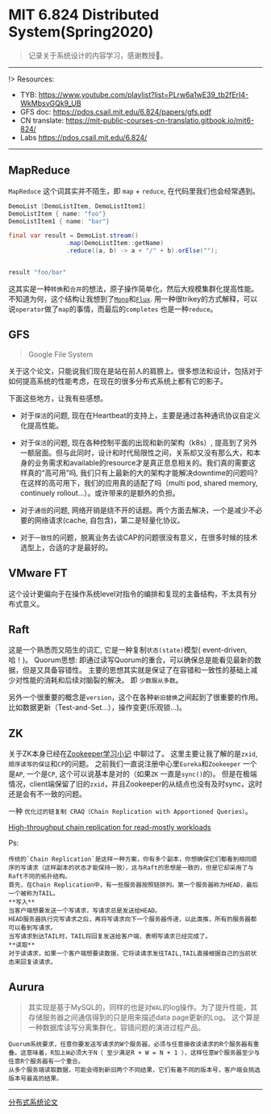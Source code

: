 # MIT 6.824 Distributed System(Spring2020)

>  记录关于系统设计的内容学习，感谢教授🙏。
---
!> Resources:
 - TYB: https://www.youtube.com/playlist?list=PLrw6a1wE39_tb2fErI4-WkMbsvGQk9_UB
 - GFS doc: https://pdos.csail.mit.edu/6.824/papers/gfs.pdf
 - CN translate: https://mit-public-courses-cn-translatio.gitbook.io/mit6-824/
 - Labs https://pdos.csail.mit.edu/6.824/

---

## MapReduce
`MapReduce` 这个词其实并不陌生，即 `map` + `reduce`, 在代码里我们也会经常遇到。
```java
DemoList [DemoListItem, DemoListItem1]
DemoListItem { name: "foo"}
DemoListItem1 { name: "bar"}

final var result = DemoList.stream()
                .map(DemoListItem::getName)
                .reduce((a, b) -> a + "/" + b).orElse("");


result "foo/bar"

```

这其实是一种`转换`和`合并`的想法，原子操作简单化，然后大规模集群化提高性能。
不知道为何，这个结构让我想到了[`Mono`](https://projectreactor.io/docs/core/release/api/reactor/core/publisher/Mono.html)和[`Flux`](https://projectreactor.io/docs/core/release/api/reactor/core/publisher/Flux.html). 用一种很trikey的方式解释，可以说`operator`做了`map`的事情，而最后的`completes` 也是一种`reduce`。


## GFS
> Google File System

关于这个论文，只能说我们现在是站在前人的肩膀上。很多想法和设计，包括对于如何提高系统的性能考虑，在现在的很多分布式系统上都有它的影子。

下面这些地方，让我有些感想。
- 对于`探活`的问题, 现在在Heartbeat的支持上，主要是通过各种通讯协议自定义化提高性能。

- 对于`保活`的问题, 现在各种控制平面的出现和新的架构（k8s）, 提高到了另外一额层面。但与此同时，设计和时代局限性之间，关系却又没有那么大，和本身的业务需求和available的resource才是真正息息相关的。我们真的需要这样真的“高可用”吗, 我们只有上最新的大的架构才能解决downtime的问题吗? 在这样的高可用下，我们的应用真的适配了吗（multi pod, shared memory, continuely rollout...）。或许带来的是额外的负担。
 
- 对于`通信`的问题, 网络开销是绕不开的话题。两个方面去解决，一个是减少不必要的网络请求(cache, 自包含)，第二是轻量化协议。

- 对于`一致性`的问题，脱离业务去谈CAP的问题很没有意义，在很多时候的技术选型上，合适的才是最好的。

## VMware FT

这个设计更偏向于在操作系统level对指令的编排和复现的主备结构，不太具有分布式意义。

## Raft
这是一个熟悉而又陌生的词汇, 它是一种复制`状态(state)`模型( event-driven, 哈！)。
Quorum思想: 即通过读写Quorum的重合，可以确保总是能看见最新的数据，但是又具备容错性。
主要的思想其实就是保证了在容错和一致性的基础上减少对性能的消耗和后续对脑裂的解决。
即 `少数服从多数`。

另外一个很重要的概念是`version`，这个在各种`新旧替换`之间起到了很重要的作用。
比如数据更新（Test-and-Set...），操作变更(乐观锁...)。
## ZK
关于ZK本身已经在[Zookeeper学习小记](patch/docs/Zookeeper学习小记.md) 中聊过了。
这里主要让我了解的是`zxid`,`顺序读写的保证`和`CP`的问题。
之前我们一直说注册中心里`Eureka`和`Zookeeper` 一个是`AP`, 一个是`CP`, 这个可以说基本是对的（如果`ZK` 一直是`sync()`的)。
但是在极端情况，client端保留了旧的`zxid`，并且Zookeeper的从结点也没有及时sync，这时还是会有不一致的问题。

一种 `优化过的链复制 CRAQ（Chain Replication with Apportioned Queries）`。

[High-throughput chain replication for read-mostly workloads](https://pdos.csail.mit.edu/6.824/papers/craq.pdf)

Ps:
```
传统的`Chain Replication`是这样一种方案，你有多个副本，你想确保它们都看到相同顺序的写请求（这样副本的状态才能保持一致），这与Raft的思想是一致的，但是它却采用了与Raft不同的拓扑结构。
首先，在Chain Replication中，有一些服务器按照链排列。第一个服务器称为HEAD，最后一个被称为TAIL。
**写入**
当客户端想要发送一个写请求，写请求总是发送给HEAD。
HEAD服务器执行完写请求之后，再将写请求向下一个服务器传递，以此类推，所有的服务器都可以看到写请求。
当写请求到达TAIL时，TAIL将回复发送给客户端，表明写请求已经完成了。
**读取**
对于读请求，如果一个客户端想要读数据，它将读请求发往TAIL,TAIL直接根据自己的当前状态来回复读请求。
```


## Aurura

> 其实现是基于MySQL的，同样的也是对`WAL`的log操作。为了提升性能，其存储服务器之间通信得到的只是用来描述data page更新的Log。
这个算是一种数据库读写分离集群化，容错问题的演进过程产品。
```
Quorum系统要求，任意你要发送写请求的W个服务器，必须与任意接收读请求的R个服务器有重叠。这意味着，R加上W必须大于N（ 至少满足R + W = N + 1 ），这样任意W个服务器至少与任意R个服务器有一个重合。
从多个服务端读取数据，可能会得到新旧两个不同结果，它们有着不同的版本号，客户端会挑选版本号最高的结果。

```

---
[分布式系统论文](https://zhuanlan.zhihu.com/p/34427903)